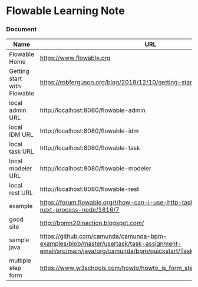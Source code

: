 # Flowable Learning Note

### Document
Name | URL
--- | ---
Flowable Home | https://www.flowable.org
Getting start with Flowable | https://robferguson.org/blog/2018/12/10/getting-started-with-flowable/
local admin URL | http://localhost:8080/flowable-admin
local IDM URL | http://localhost:8080/flowable-idm
local task URL | http://localhost:8080/flowable-task
local modeler URL | http://localhost:8080/flowable-modeler
local rest URL | http://localhost:8080/flowable-rest
example | https://forum.flowable.org/t/how-can-i-use-http-task-respone-status-at-next-process-node/1816/7
good site | http://bpmn20inaction.blogspot.com/
sample java | https://github.com/camunda/camunda-bpm-examples/blob/master/usertask/task-assignment-email/src/main/java/org/camunda/bpm/quickstart/TaskAssignmentListener.java
multiple step form | https://www.w3schools.com/howto/howto_js_form_steps.asp
